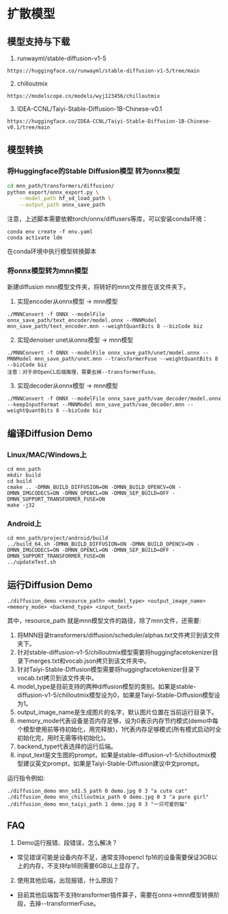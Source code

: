 # 扩散模型

## 模型支持与下载

1. runwayml/stable-diffusion-v1-5
```
https://huggingface.co/runwayml/stable-diffusion-v1-5/tree/main
```
2. chilloutmix
```
https://modelscope.cn/models/wyj123456/chilloutmix
```
3. IDEA-CCNL/Taiyi-Stable-Diffusion-1B-Chinese-v0.1
```
https://huggingface.co/IDEA-CCNL/Taiyi-Stable-Diffusion-1B-Chinese-v0.1/tree/main
```
## 模型转换
### 将Huggingface的Stable Diffusion模型 转为onnx模型
```sh
cd mnn_path/transformers/diffusion/
python export/onnx_export.py \
    --model_path hf_sd_load_path \
    --output_path onnx_save_path
```
注意，上述脚本需要依赖torch/onnx/diffusers等库，可以安装conda环境：
```
conda env create -f env.yaml
conda activate ldm
```
在conda环境中执行模型转换脚本

### 将onnx模型转为mnn模型
新建diffusion mnn模型文件夹，将转好的mnn文件放在该文件夹下。
1. 实现encoder从onnx模型 -> mnn模型
```
./MNNConvert -f ONNX --modelFile onnx_save_path/text_encoder/model.onnx --MNNModel mnn_save_path/text_encoder.mnn --weightQuantBits 8 --bizCode biz
```
2. 实现denoiser unet从onnx模型 -> mnn模型
```
./MNNConvert -f ONNX --modelFile onnx_save_path/unet/model.onnx --MNNModel mnn_save_path/unet.mnn --transformerFuse --weightQuantBits 8 --bizCode biz
注意：对于非OpenCL后端推理，需要去掉--transformerFuse。
```
3. 实现decoder从onnx模型 -> mnn模型
```
./MNNConvert -f ONNX --modelFile onnx_save_path/vae_decoder/model.onnx --keepInputFormat --MNNModel mnn_save_path/vae_decoder.mnn --weightQuantBits 8 --bizCode biz
```
## 编译Diffusion Demo
### Linux/MAC/Windows上
```
cd mnn_path
mkdir build
cd build
cmake .. -DMNN_BUILD_DIFFUSION=ON -DMNN_BUILD_OPENCV=ON -DMNN_IMGCODECS=ON -DMNN_OPENCL=ON -DMNN_SEP_BUILD=OFF -DMNN_SUPPORT_TRANSFORMER_FUSE=ON
make -j32
```
### Android上
```
cd mnn_path/project/android/build
../build_64.sh -DMNN_BUILD_DIFFUSION=ON -DMNN_BUILD_OPENCV=ON -DMNN_IMGCODECS=ON -DMNN_OPENCL=ON -DMNN_SEP_BUILD=OFF -DMNN_SUPPORT_TRANSFORMER_FUSE=ON
../updateTest.sh
```
## 运行Diffusion Demo
```
./diffusion_demo <resource_path> <model_type> <output_image_name> <memory_mode> <backend_type> <input_text>
```
其中，resource_path 就是mnn模型文件的路径，除了mnn文件，还需要:
1. 将MNN目录transformers/diffusion/scheduler/alphas.txt文件拷贝到该文件夹下。
2. 针对stable-diffusion-v1-5/chilloutmix模型需要将huggingfacetokenizer目录下merges.txt和vocab.json拷贝到该文件夹中。
3. 针对Taiyi-Stable-Diffusion模型需要将huggingfacetokenizer目录下vocab.txt拷贝到该文件夹中。
4. model_type是目前支持的两种diffusion模型的类别。如果是stable-diffusion-v1-5/chilloutmix模型设为0，如果是Taiyi-Stable-Diffusion模型设为1。
5. output_image_name是生成图片的名字，默认图片位置在当前运行目录下。
6. memory_mode代表设备是否内存足够，设为0表示内存节约模式(demo中每个模型使用前等待初始化，用完释放)，1代表内存足够模式(所有模式启动时全初始化完，用时无需等待初始化)。
7. backend_type代表选择的运行后端。
8. input_text是文生图的prompt，如果是stable-diffusion-v1-5/chilloutmix模型建议英文prompt，如果是Taiyi-Stable-Diffusion建议中文prompt。

运行指令例如: 
```
./diffusion_demo mnn_sd1.5_path 0 demo.jpg 0 3 "a cute cat"
./diffusion_demo mnn_chilloutmix_path 0 demo.jpg 0 3 "a pure girl"
./diffusion_demo mnn_taiyi_path 1 demo.jpg 0 3 "一只可爱的猫"
```
## FAQ
1. Demo运行报错、段错误，怎么解决？
- 常见错误可能是设备内存不足，通常支持opencl fp16的设备需要保证3GB以上的内存，不支持fp16则需要6GB以上显存了。
2. 使用其他后端，出现报错，什么原因？
- 目前其他后端暂不支持transformer插件算子，需要在onnx->mnn模型转换阶段，去掉--transformerFuse。
